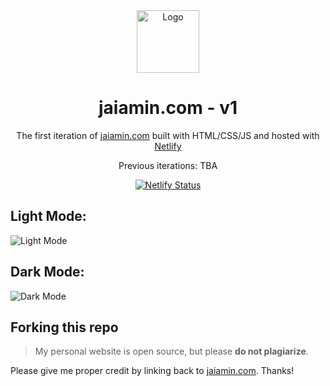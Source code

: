 <div align="center">
  <img alt="Logo" src="https://raw.githubusercontent.com/jamino30/v1/main/images/logo.png" width="100" />
</div>
<h1 align="center">
  jaiamin.com - v1
</h1>
<p align="center">
  The first iteration of <a href="https://jaiamin.com" target="_blank">jaiamin.com</a> built with HTML/CSS/JS and hosted with <a href="https://www.netlify.com/" target="__blank">Netlify</a>
</p>
<p align="center">
  Previous iterations: TBA
</p>

<p align="center">
  <a href="https://app.netlify.com/sites/jamino-v1/deploys" target="_blank">
    <img src="https://api.netlify.com/api/v1/badges/47bbab0b-8270-4333-b00a-b1f61570d8b9/deploy-status" alt="Netlify Status" />
  </a>
</p>

## Light Mode:
<img src="https://raw.githubusercontent.com/jamino30/jamino30.github.io/main/images/light-demo.png" alt="Light Mode" />
  
## Dark Mode:
<img src="https://raw.githubusercontent.com/jamino30/jamino30.github.io/main/images/dark-demo.png" alt="Dark Mode" />

## Forking this repo

> My personal website is open source, but please **do not plagiarize**. 

Please give me proper credit by linking back to [jaiamin.com](https://jaiamin.com). Thanks!
